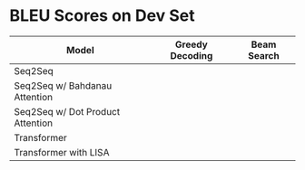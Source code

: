 # BLEU Scores on Dev Set

| Model                            | Greedy Decoding | Beam Search |
| -------------------------------- | --------------- | ----------- |
| Seq2Seq                          |                 |             |
| Seq2Seq w/ Bahdanau Attention    |                 |             |
| Seq2Seq w/ Dot Product Attention |                 |             |
| Transformer                      |                 |             |
| Transformer with LISA            |                 |             |
